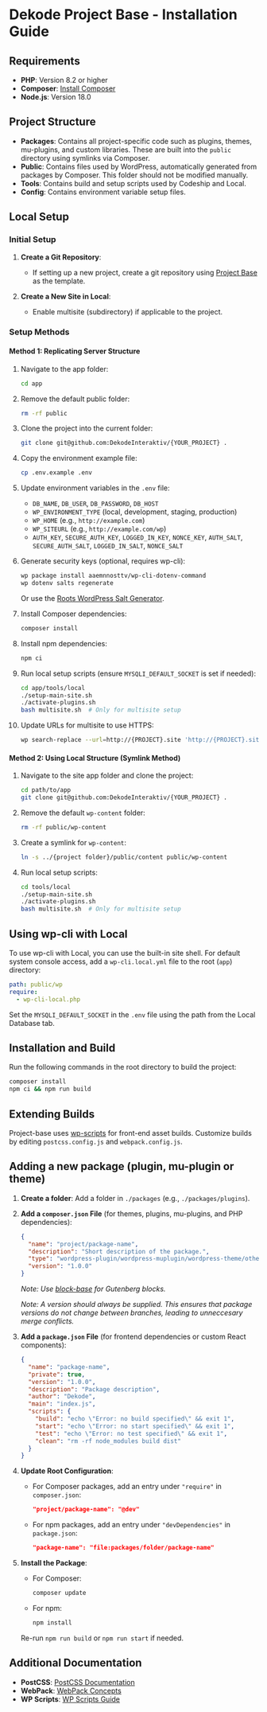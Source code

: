 # Dekode Project Base - Installation Guide

## Requirements

- **PHP**: Version 8.2 or higher
- **Composer**: [Install Composer](https://getcomposer.org/doc/00-intro.md#installation-linux-unix-osx)
- **Node.js**: Version 18.0

## Project Structure

- **Packages**: Contains all project-specific code such as plugins, themes, mu-plugins, and custom libraries. These are built into the `public` directory using symlinks via Composer.
- **Public**: Contains files used by WordPress, automatically generated from packages by Composer. This folder should not be modified manually.
- **Tools**: Contains build and setup scripts used by Codeship and Local.
- **Config**: Contains environment variable setup files.

## Local Setup

### Initial Setup

1. **Create a Git Repository**:
   - If setting up a new project, create a git repository using [Project Base](https://github.com/DekodeInteraktiv/project-base) as the template.

2. **Create a New Site in Local**:
   - Enable multisite (subdirectory) if applicable to the project.

### Setup Methods

#### Method 1: Replicating Server Structure

1. Navigate to the app folder:
   ```bash
   cd app
   ```

2. Remove the default public folder:
   ```bash
   rm -rf public
   ```

3. Clone the project into the current folder:
   ```bash
   git clone git@github.com:DekodeInteraktiv/{YOUR_PROJECT} .
   ```

4. Copy the environment example file:
   ```bash
   cp .env.example .env
   ```

5. Update environment variables in the `.env` file:
   - `DB_NAME`, `DB_USER`, `DB_PASSWORD`, `DB_HOST`
   - `WP_ENVIRONMENT_TYPE` (local, development, staging, production)
   - `WP_HOME` (e.g., `http://example.com`)
   - `WP_SITEURL` (e.g., `http://example.com/wp`)
   - `AUTH_KEY`, `SECURE_AUTH_KEY`, `LOGGED_IN_KEY`, `NONCE_KEY`, `AUTH_SALT`, `SECURE_AUTH_SALT`, `LOGGED_IN_SALT`, `NONCE_SALT`

6. Generate security keys (optional, requires wp-cli):
   ```bash
   wp package install aaemnnosttv/wp-cli-dotenv-command
   wp dotenv salts regenerate
   ```
   Or use the [Roots WordPress Salt Generator](https://roots.io/salts.html).

7. Install Composer dependencies:
   ```bash
   composer install
   ```

8. Install npm dependencies:
   ```bash
   npm ci
   ```

9. Run local setup scripts (ensure `MYSQLI_DEFAULT_SOCKET` is set if needed):
   ```bash
   cd app/tools/local
   ./setup-main-site.sh
   ./activate-plugins.sh
   bash multisite.sh  # Only for multisite setup
   ```

10. Update URLs for multisite to use HTTPS:
    ```bash
    wp search-replace --url=http://{PROJECT}.site 'http://{PROJECT}.site' 'https://{PROJECT}.site' --recurse-objects --network --skip-columns=guid
    ```

#### Method 2: Using Local Structure (Symlink Method)

1. Navigate to the site app folder and clone the project:
   ```bash
   cd path/to/app
   git clone git@github.com:DekodeInteraktiv/{YOUR_PROJECT} .
   ```

2. Remove the default `wp-content` folder:
   ```bash
   rm -rf public/wp-content
   ```

3. Create a symlink for `wp-content`:
   ```bash
   ln -s ../{project folder}/public/content public/wp-content
   ```

4. Run local setup scripts:
   ```bash
   cd tools/local
   ./setup-main-site.sh
   ./activate-plugins.sh
   bash multisite.sh  # Only for multisite setup
   ```

## Using wp-cli with Local

To use wp-cli with Local, you can use the built-in site shell. For default system console access, add a `wp-cli.local.yml` file to the root (`app`) directory:
```yml
path: public/wp
require:
  - wp-cli-local.php
```

Set the `MYSQLI_DEFAULT_SOCKET` in the `.env` file using the path from the Local Database tab.

## Installation and Build

Run the following commands in the root directory to build the project:
```bash
composer install
npm ci && npm run build
```

## Extending Builds

Project-base uses [wp-scripts](https://github.com/WordPress/gutenberg/tree/trunk/packages/scripts) for front-end asset builds. Customize builds by editing `postcss.config.js` and `webpack.config.js`.

## Adding a new package (plugin, mu-plugin or theme)

1. **Create a folder**: Add a folder in `./packages` (e.g., `./packages/plugins`).

2. **Add a `composer.json` File** (for themes, plugins, mu-plugins, and PHP dependencies):
   ```json
   {
     "name": "project/package-name",
     "description": "Short description of the package.",
     "type": "wordpress-plugin/wordpress-muplugin/wordpress-theme/other",
     "version": "1.0.0"
   }
   ```

   *Note: Use [block-base](https://github.com/DekodeInteraktiv/block-base) for Gutenberg blocks.*

   *Note: A version should always be supplied. This ensures that package versions do not change between branches, leading to unneccesary merge conflicts.*

3. **Add a `package.json` File** (for frontend dependencies or custom React components):
   ```json
   {
     "name": "package-name",
     "private": true,
     "version": "1.0.0",
     "description": "Package description",
     "author": "Dekode",
     "main": "index.js",
     "scripts": {
       "build": "echo \"Error: no build specified\" && exit 1",
       "start": "echo \"Error: no start specified\" && exit 1",
       "test": "echo \"Error: no test specified\" && exit 1",
       "clean": "rm -rf node_modules build dist"
     }
   }
   ```

4. **Update Root Configuration**:
   - For Composer packages, add an entry under `"require"` in `composer.json`:
     ```json
     "project/package-name": "@dev"
     ```
   - For npm packages, add an entry under `"devDependencies"` in `package.json`:
     ```json
     "package-name": "file:packages/folder/package-name"
     ```

5. **Install the Package**:
   - For Composer:
     ```bash
     composer update
     ```
   - For npm:
     ```bash
     npm install
     ```
   Re-run `npm run build` or `npm run start` if needed.

## Additional Documentation

- **PostCSS**: [PostCSS Documentation](https://github.com/postcss/postcss/tree/main/docs)
- **WebPack**: [WebPack Concepts](https://webpack.js.org/concepts/)
- **WP Scripts**: [WP Scripts Guide](https://developer.wordpress.org/block-editor/reference-guides/packages/packages-scripts/)
